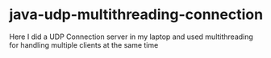 # java-udp-multithreading-connection
Here I did a UDP Connection server in my laptop and used multithreading for handling multiple clients at the same time
